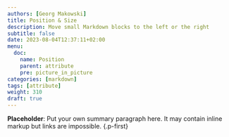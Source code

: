 ```yaml
---
authors: [Georg Makowski]
title: Position & Size
description: Move small Markdown blocks to the left or the right
subtitle: false
date: 2023-08-04T12:37:11+02:00 
menu:
  doc:
    name: Position
    parent: attribute
    pre: picture_in_picture
categories: [markdown]
tags: [attribute]
weight: 310
draft: true
---
```


**Placeholder**: Put your own summary paragraph here. It may contain inline markup but links are impossible.
{.p-first}
<!--more-->
